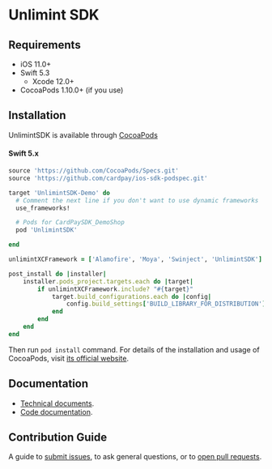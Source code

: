 Unlimint SDK
========

## Requirements

- iOS 11.0+
- Swift 5.3
  - Xcode 12.0+
- CocoaPods 1.10.0+ (if you use)

## Installation

UnlimintSDK is available through [CocoaPods](https://cocoapods.org)

#### Swift 5.x

```ruby
source 'https://github.com/CocoaPods/Specs.git'
source 'https://github.com/cardpay/ios-sdk-podspec.git'

target 'UnlimintSDK-Demo' do
  # Comment the next line if you don't want to use dynamic frameworks
  use_frameworks!

  # Pods for CardPaySDK_DemoShop
  pod 'UnlimintSDK'

end

unlimintXCFramework = ['Alamofire', 'Moya', 'Swinject', 'UnlimintSDK']

post_install do |installer|
    installer.pods_project.targets.each do |target|
        if unlimintXCFramework.include? "#{target}"
            target.build_configurations.each do |config|
                config.build_settings['BUILD_LIBRARY_FOR_DISTRIBUTION'] = 'YES'
            end
        end
    end
end

```

Then run `pod install` command. For details of the installation and usage of CocoaPods, visit [its official website](https://cocoapods.org).

## Documentation

- [Technical documents](./Docs).
- [Code documentation](<./Code Documentation/Home.md>).

## Contribution Guide

A guide to [submit issues](https://github.com/cardpay/ios-sdk-demo/issues), to ask general questions, or to [open pull requests](https://github.com/cardpay/ios-sdk-demo/pulls).
